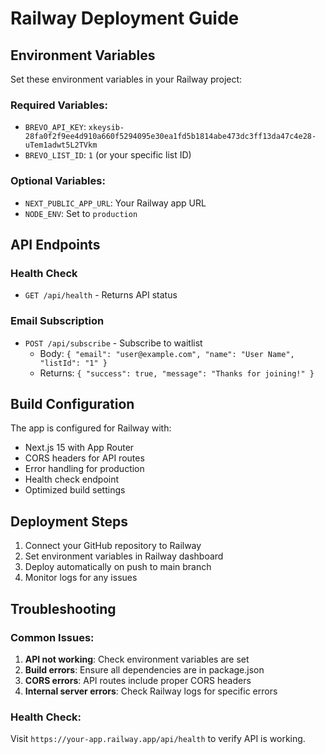 # Railway Deployment Guide

## Environment Variables

Set these environment variables in your Railway project:

### Required Variables:

- `BREVO_API_KEY`: `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`
- `BREVO_LIST_ID`: `1` (or your specific list ID)

### Optional Variables:

- `NEXT_PUBLIC_APP_URL`: Your Railway app URL
- `NODE_ENV`: Set to `production`

## API Endpoints

### Health Check

- `GET /api/health` - Returns API status

### Email Subscription

- `POST /api/subscribe` - Subscribe to waitlist
  - Body: `{ "email": "user@example.com", "name": "User Name", "listId": "1" }`
  - Returns: `{ "success": true, "message": "Thanks for joining!" }`

## Build Configuration

The app is configured for Railway with:

- Next.js 15 with App Router
- CORS headers for API routes
- Error handling for production
- Health check endpoint
- Optimized build settings

## Deployment Steps

1. Connect your GitHub repository to Railway
2. Set environment variables in Railway dashboard
3. Deploy automatically on push to main branch
4. Monitor logs for any issues

## Troubleshooting

### Common Issues:

1. **API not working**: Check environment variables are set
2. **Build errors**: Ensure all dependencies are in package.json
3. **CORS errors**: API routes include proper CORS headers
4. **Internal server errors**: Check Railway logs for specific errors

### Health Check:

Visit `https://your-app.railway.app/api/health` to verify API is working.

